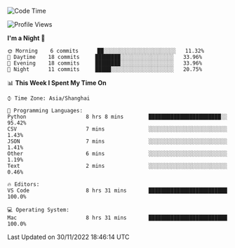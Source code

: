 <!--START_SECTION:waka-->
![Code Time](http://img.shields.io/badge/Code%20Time-31%20hrs%2050%20mins-blue)

![Profile Views](http://img.shields.io/badge/Profile%20Views-0-blue)

**I'm a Night 🦉** 

```text
🌞 Morning    6 commits      ██░░░░░░░░░░░░░░░░░░░░░░░   11.32% 
🌆 Daytime    18 commits     ████████░░░░░░░░░░░░░░░░░   33.96% 
🌃 Evening    18 commits     ████████░░░░░░░░░░░░░░░░░   33.96% 
🌙 Night      11 commits     █████░░░░░░░░░░░░░░░░░░░░   20.75%

```


📊 **This Week I Spent My Time On** 

```text
⌚︎ Time Zone: Asia/Shanghai

💬 Programming Languages: 
Python                   8 hrs 8 mins        ███████████████████████░░   95.42% 
CSV                      7 mins              ░░░░░░░░░░░░░░░░░░░░░░░░░   1.43% 
JSON                     7 mins              ░░░░░░░░░░░░░░░░░░░░░░░░░   1.41% 
Other                    6 mins              ░░░░░░░░░░░░░░░░░░░░░░░░░   1.19% 
Text                     2 mins              ░░░░░░░░░░░░░░░░░░░░░░░░░   0.46%

🔥 Editors: 
VS Code                  8 hrs 31 mins       █████████████████████████   100.0%

💻 Operating System: 
Mac                      8 hrs 31 mins       █████████████████████████   100.0%

```


 Last Updated on 30/11/2022 18:46:14 UTC
<!--END_SECTION:waka-->